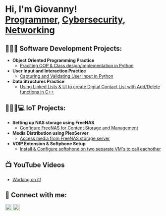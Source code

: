 <h1>Hi, I'm Giovanny! <br/><a href="https://github.com/GiovannyMontes?tab=repositories">Programmer</a>, <a href="https://github.com/GiovannyMontes/IoT_Projects">Cybersecurity</a>, <a href="https://github.com/GiovannyMontes/IoT_Projects">Networking</a></h1>

<h2>👨🏻‍💻 Software Development Projects:</h2>

- <b>Object Oriented Programming Practice</b>
  - [Praciting OOP & Class design/implementation in Python](https://github.com/GiovannyMontes/Pokemon_Game_Project)
- <b>User Input and Interaction Practice</b>
  - [Capturing and Validating User Input in Python](https://github.com/GiovannyMontes/Terminal_Game)
- <b>Data Structures Practice</b>
  - [Using Linked Lists & UI to create Digital Contact List with Add/Delete functions in C++](https://github.com/GiovannyMontes/Digital_Contacts_App)
  
<h2>🧑🏻‍🦱💻 IoT Projects:</h2>

- <b>Setting up NAS storage using FreeNAS</b>
  - [Configure FreeNAS for Content Storage and Management](https://github.com/GiovannyMontes/IoT_Projects/blob/main/IoT%20project%202.pdf)
- <b>Media Distribution using PlexServer</b>
  - [Access media from FreeNAS storage server](https://github.com/GiovannyMontes/IoT_Projects/blob/main/IoT%20Project%203.pdf)
- <b>VOIP Extension & Softphone Setup</b>
  - [Install & Configure softphone on two separate VM's to call eachother](https://github.com/GiovannyMontes/IoT_Projects/blob/main/IoT%20Project%204.pdf)

 
<h2>📺 YouTube Videos</h2>

- [Working on it!](https://www.youtube.com/channel/UCwUACCNgjG9oBA4SbI2pKPg)

<h2> 🤳 Connect with me:</h2>

[<img align="left" alt="GiovannyMontes | YouTube" width="22px" src="https://www.clipartmax.com/png/middle/294-2941508_youtube-icon-youtube-logo-png.png" />][youtube]
[<img align="left" alt="GiovannyMontes | LinkedIn" width="22px" src="https://static.vecteezy.com/system/resources/previews/018/930/587/original/linkedin-logo-linkedin-icon-transparent-free-png.png" />][linkedin]

[youtube]: https://www.youtube.com/channel/UCwUACCNgjG9oBA4SbI2pKPg
[linkedin]: https://www.linkedin.com/in/giovanny-montes-744ab523b/

<!--
**joshmadakor1/joshmadakor1** is a ✨ _special_ ✨ repository because its `README.md` (this file) appears on your GitHub profile.

Here are some ideas to get you started:

- 🔭 I’m currently working on ...
- 🌱 I’m currently learning ...
- 👯 I’m looking to collaborate on ...
- 🤔 I’m looking for help with ...
- 💬 Ask me about ...
- 📫 How to reach me: ...
- 😄 Pronouns: ...
- ⚡ Fun fact: ...
-->
